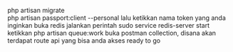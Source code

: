php artisan migrate <br>
php artisan passport:client --personal
lalu ketikkan nama token yang anda inginkan
buka redis
jalankan perintah sudo service redis-server start
ketikkan php artisan queue:work
buka postman collection, disana akan terdapat route api yang bisa anda akses
ready to go
